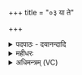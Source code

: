 +++
title = "०३ या ते"

+++
<details><summary>पदपाठः - दयानन्दादि</summary>

या। ते॒। धामा॑नि। उ॒श्मसि॑। गम॑ध्यै। यत्र॑। गावः॑। भूरि॑शृङ्गा॒ इति॒ भूरि॑शृङ्गाः। अ॒यासः॑। अत्र॑। अह॑। तत्। उ॒रु॒गा॒यस्येत्यु॑रुऽगा॒यस्य॑। विष्णोः॑। प॒र॒मम्। प॒दम्। अव॑। भा॒रि॒। भूरि॑। ब्र॒ह्म॒वनीति॑ ब्रह्म॒ऽवनि॑। त्वा॒। क्ष॒त्र॒वनीति॑ क्षत्र॒ऽवनि॑। रा॒य॒स्पो॒ष॒वनीति॑ रायस्पोष॒ऽवनि॑। परि॑। ऊ॒हा॒मि॒। ब्रह्म॑। दृ॒ँह॒। क्ष॒त्रम्। दृ॒ँह॒। आयुः॑। दृ॒ँह॒। प्र॒जामिति॑ प्र॒जाम्। दृ॒ँह॒। ३।
</details>

<details><summary>महीधरः</summary>

म०. 'या त इति मिनोतीति' ( का० ६ । ३ । ८ ) अवटे यूपं प्रक्षिपेदित्यर्थः । यूपदेवत्या त्रिष्टुप् दीर्घतमोदृष्टा । हे यूप, या यानि ते तव धामानि स्थानानि गमध्यै गन्तुं वयमुश्मसि उश्मः कामयामहे । 'तुमर्थे से-' (पा० ३ । ४ । ९) इत्यादिना । गच्छतेस्तुमर्थे कध्यैन्प्रत्ययः नित्त्वादाद्युदात्तः । उश्मसि 'वश कान्तौ' लटि उत्तमबहुवचने शपो लोपे संप्रसारणे 'इदन्तो मसि' (पा० ७ । १ । ४६) इति इकारः । यानि तव स्थानानि गन्तुं वयमिच्छाम इत्यर्थः । किंच यत्र येषु तव स्थानेषु गावो रश्मयः । अयासः अयन्तीति अयाः 'अय गतौ' गन्तारो वर्तन्ते । सर्वे किरणा येषु स्थानेषु गता इत्यर्थः । किंभूता गावः । भूरिशृङ्गाः भूरि बहु शृङ्गं दीप्तिर्येषां ते भूरिशृङ्गाः । प्रज्वलन्नामसु शृङ्गाणीति पठितम् । | अहेत्येवार्थे । विष्णोः व्यापकस्य ब्रह्मणः तत् परममुत्कृष्टं पदं भूरि महत् आदित्यमण्डललक्षणमत्रैव अवभारि अवभाति । तकारस्थाने छान्दसो रेफः । यद्वा भूरि बहुप्रकारं यथा तथा अत्राह अत्रैव एष्वेव स्थानेषु अवभाति शोभते । किंभूतस्य विष्णोः। उरुगायस्य 'गाङ् गतौ' गानं गायः उरुर्गायो गतिर्यस्य । महागतेरित्यर्थः । यद्वा उरुभिर्महात्मभिर्गीयते स्तूयतेऽसावुरुगायस्तस्य । तादृशस्थानप्राप्तिहेतुभूतकर्मणे हे यूप, त्मत्रावटे तिष्ठेत्याशयः। 'ब्रह्मवनि त्वेति पाᳪं᳭सुभिः । ब्रह्म दृᳪं᳭हेति मैत्रावरुणदण्डेन समन्तं त्रिः पर्यूषतीति' (का० ६।३ । १०-११)। द्वे यजुषी औदुम्बरीविषये (अध्या० ५ क० २७) व्याख्याते ॥ ३ ॥  
चतुर्थी ।
</details>

<details><summary>अधिमन्त्रम् (VC)</summary>

- विष्णुर्देवता
- दीर्घतमा ऋषिः
- आर्ची उष्णिक्, साम्नी त्रिष्टुप्, स्वराट् प्राजापत्या जगती
- ऋषभ, मध्यमः
</details>
